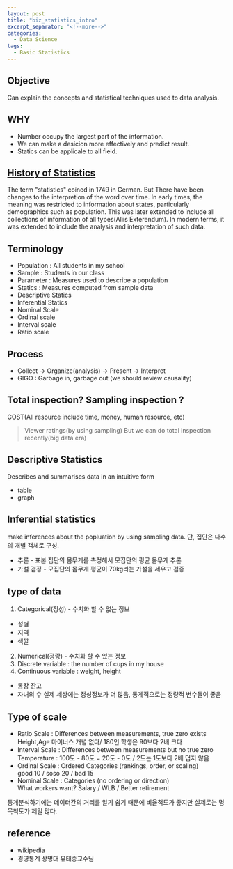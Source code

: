 ```yaml
---
layout: post
title: "biz_statistics_intro"
excerpt_separator: "<!--more-->"
categories:
  - Data Science
tags:
  - Basic Statistics
---
```


## Objective
Can explain the concepts and statistical techniques used to data analysis.

<!--more-->

## WHY
* Number occupy the largest part of the information.
* We can make a desicion more effectively and predict result.
* Statics can be applicale to all field.

<!--more-->

## [History of Statistics](https://en.wikipedia.org/wiki/History_of_statistics)
The term "statistics" coined in 1749 in German. But There have been changes to the interpretion of the word over time. In early times, the meaning was restricted to information about states, particularly demographics such as population. This was later extended to include all collections of information of all types(Aliis Exterendum). In modern terms, it was extended to include the analysis and interpretation of such data. 

<!--more-->

## Terminology
* Population : All students in my school
* Sample : Students in our class
* Parameter : Measures used to describe a population
* Statics : Measures computed from sample data
* Descriptive Statics
* Inferential Statics
* Nominal Scale
* Ordinal scale
* Interval scale
* Ratio scale

<!--more-->

## Process
* Collect -> Organize(analysis) -> Present -> Interpret
* GIGO : Garbage in, garbage out (we should review causality)

<!--more-->

## Total inspection? Sampling inspection ?

COST(All resource include time, money, human resource, etc)

> Viewer ratings(by using sampling)
> But we can do total inspection recently(big data era)

<!--more-->

## Descriptive Statistics

Describes and summarises data in an intuitive form
* table
* graph

<!--more-->

## Inferential statistics

make inferences about the popluation by using sampling data. 단, 집단은 다수의 개별 객체로 구성.

* 추론 - 표본 집단의 몸무게를 측정해서 모집단의 평균 몸무게 추론
* 가설 검정 - 모집단의 몸무게 평균이 70kg라는 가설을 세우고 검증

<!--more-->

## type of data

1. Categorical(정성) - 수치화 할 수 없는 정보
* 성별
* 지역
* 색깔

2. Numerical(정량) - 수치화 할 수 있는 정보
2. Discrete variable : the number of cups in my house
2. Continuous variable : weight, height
* 통장 잔고
* 자녀의 수
실제 세상에는 정성정보가 더 많음, 통계적으로는 정량적 변수들이 좋음


<!--more-->

## Type of scale

* Ratio Scale : Differences between measurements, true zero exists  
Height,Age 마이너스 개념 없다/ 180인 학생은 90보다 2배 크다
* Interval Scale : Differences between measurements but no true zero  
Temperature : 100도 - 80도 = 20도 - 0도 / 2도는 1도보다 2배 덥지 않음
* Ordinal Scale : Ordered Categories (rankings, order, or scaling)  
good 10 / soso 20 / bad 15
* Nominal Scale : Categories (no ordering or direction)  
What workers want? Salary / WLB / Better retirement

통계분석하기에는 데이터간의 거리를 알기 쉽기 때문에 비율척도가 좋지만 실제로는 명목척도가 제일 많다.



<!--more-->



## reference
* wikipedia
* 경영통계 상명대 유태종교수님

